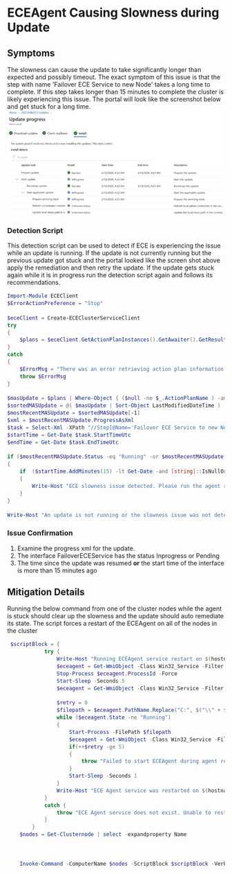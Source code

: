 # ECEAgent Causing Slowness during Update

## Symptoms

The slowness can cause the update to take significantly longer than expected and possibly timeout. The exact symptom of this issue is that the step with name 'Failover ECE Service to new Node' takes a long time to complete. If this step takes longer than 15 minutes to complete the cluster  is likely experiencing this issue. The portal will look like the screenshot below and get stuck for a long time.
![alt text](image.png)

### Detection Script
This detection script can be used to detect if ECE is experiencing the issue while an update is running. If the update is not currently running but the previous update got stuck and the portal looked like the screen shot above apply the remediation and then retry the update. If the update gets stuck again while it is in progress run the detection script again and follows its recommendations.

``` Powershell
Import-Module ECEClient
$ErrorActionPreference = "Stop"

$eceClient = Create-ECEClusterServiceClient
try
{
    $plans = $eceClient.GetActionPlanInstances().GetAwaiter().GetResult()
}
catch
{
    $ErrorMsg = "There was an error retrieving action plan information from the ECE service. Please try again in a few minutes"
    throw $ErrorMsg
}

$masUpdate = $plans | Where-Object { ($null -ne $_.ActionPlanName ) -and (($_.ActionPlanName -match "MAS Update")) }
$sortedMASUpdate = @( $masUpdate | Sort-Object LastModifiedDateTime )
$mostRecentMASUpdate = $sortedMASUpdate[-1]
$xml = $mostRecentMASUpdate.ProgressAsXml
$task = Select-Xml -XPath "//Step[@Name='Failover ECE Service to new Node']" -Content $xml | Select-Object -ExpandProperty Node | Select-Object -exp Task
$startTime = Get-Date $task.StartTimeUtc
$endTime = Get-Date $task.EndTimeUtc

if ($mostRecentMASUpdate.Status -eq "Running" -or $mostRecentMASUpdate.Status -eq "Waiting" )
{
    if  ($startTime.AddMinutes(15) -lt Get-Date -and [string]::IsNullOrEmpty($endTime))
    {
        Write-Host "ECE slowness issue detected. Please run the agent restart remediation from the ECEAgent Causing Slowness during Update TSG"
    }
}

Write-Host "An update is not running or the slowness issue was not detected"


```

### Issue Confirmation
1) Examine the progress xml for the update. 
2) The interface FailoverECEService has the status Inprogress or Pending
3) The time since the update was resumed **or** the start time of the interface is more than 15 minutes ago

## Mitigation Details  

Running the below command from one of the cluster nodes while the agent is stuck should clear up the slowness and the update should auto remediate its state. The script forces a restart of the ECEAgent on all of the nodes in the cluster

``` Powershell 
 $scriptBlock = {
            try {
                Write-Host "Running ECEAgent service restart on $(hostname)"
                $eceagent = Get-WmiObject -Class Win32_Service -Filter "Name='ECEAgent'"
                Stop-Process $eceagent.ProcessId -Force
                Start-Sleep -Seconds 5
                $eceagent = Get-WmiObject -Class Win32_Service -Filter "Name='ECEAgent'"
                
                $retry = 0
                $filepath = $eceagent.PathName.Replace("C:", $("\\" + $(hostname) + "\c$")).Replace('"',"")
                while ($eceagent.State -ne "Running")
                {
                    Start-Process -FilePath $filepath
                    $eceagent = Get-WmiObject -Class Win32_Service -Filter "Name='ECEAgent'"
                    if(++$retry -ge 5)
                    {
                        throw "Failed to start ECEAgent during agent restart on $(hostname)"
                    }
                    Start-Sleep -Seconds 1
                }
                Write-Host "ECE Agent service was restarted on $(hostname)"
            }
            catch {
                throw "ECE Agent service does not exist. Unable to restart on $(hostname)"
            }
        }
    $nodes = Get-Clusternode | select -expandproperty Name

    
    
    Invoke-Command -ComputerName $nodes -ScriptBlock $scriptBlock -Verbose -ErrorAction 'Stop'
```